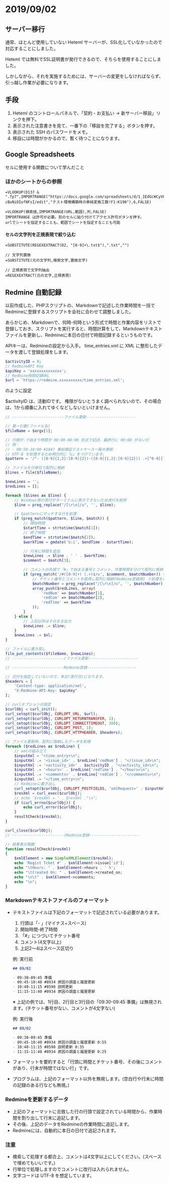 # 2019/09/02

## サーバー移行

通常、ほとんど使用していない Heteml サーバーが、SSL化していなかったので対応することにしました。

Heteml では無料でSSL証明書が発行できるので、そちらを使用することにしました。

しかしながら、それを実施するためには、サーバーの変更をしなければならず、引っ越し作業が必要になります。

## 手段

1. Heteml のコントロールパネルで、「契約・お支払い -> 新サーバー移設」リンクを押下。
1. 表示された注意書きを見て、一番下の「移設を完了する」ボタンを押す。
1. 表示された SSH のパスワードをメモ。
1. 移設には時間がかかるので、暫く待つことになります。

## Google Spreadsheets

セルに使用する関数について学んだこと

### ほかのシートからの参照

```gas
=VLOOKUP(D137 & ".fp7",IMPORTRANGE("https://docs.google.com/spreadsheets/d/1_IEdGcWCyV64t9KBYvmaH9NKi01FX-cBuNiOIofNFsI/edit","テスト環境構築時の単純変換工数!F1:K190"),6,FALSE)
```

```gas
=VLOOKUP(検索値,IMPORTRANGE(URL,範囲),列,FALSE)
IMPORTRANGE は許可が必要。別のセルに貼り付けてアクセス許可ボタンを押す。
urlでシートを指定することも、範囲でシートを指定することも可能
```

#### セルの文字列を正規表現で絞り込む

```gas
=SUBSTITUTE(REGEXEXTRACT(D2, "[0-9]+\.txt$"),".txt","")

// 文字列置換
=SUBSTITUTE(元の文字列,検索文字,置換文字)

// 正規表現で文字列抽出
=REGEXEXTRACT(元の文字,正規表現)
```

## Redmine 自動記録

以前作成した、PHPスクリプトの、Markdownで記述した作業時間を一括でRedmineに登録するスクリプトを会社に合わせて調整しました。

あらかじめ、Markdownで、何時-何時という形式で時間と作業内容をリストで登録しておき、スクリプトを実行すると、時間計算をして、Markdownテキストファイルを更新し、Redmineに本日の日付で時間記録するというものです。

APIキーは、Redmineの設定から入手。
time_entries.xml に XML に整形したデータを渡して登録処理をします。

```php
$activityID = 9;
// RedmineAPI Key
$apiKey = 'xxxxxxxxxxxxxx';
// Redmine時間記録URL
$url = 'https://redmine.xxxxxxxxxx/time_entries.xml';
```

のように設定

$activityID は、活動IDです。
権限がないとうまく調べられないので、その場合は、1から順番に入れてゆくなどしないといけません。

```php
// -----------------------ファイル更新----------------------

// 第一引数(ファイル名)
$fileName = $argv[1];

// 行頭が-で始まり時間が 00:00-00:00 形式で記述、最終行に 00:00 がない行
// 例：
// - 09:50-10:00 #1047 事前検証テストケース一覧の更新
// UTF-8 を処理するため明示的に「u」をつけています。
$pattern = '/^- ([0-9]{1,2}:[0-9]{2})-([0-9]{1,2}:[0-9]{2})( .+[^0-9]{1,2}[^:][^0-9]{2})$/u';

// ファイルを行単位で配列に格納
$lines = file($fileName);

$newLines = '';
$redLines = [];

foreach ($lines as $line) {
    // Windows用の改行がターミナルに表示できないため改行を削除
    $line = preg_replace("/[\r\n]/u", '', $line);

    // $patternにマッチする行を処理
    if (preg_match($pattern, $line, $match)) {
        // 開始時間
        $startTime = strtotime($match[1]);
        // 終了時間
        $endTime = strtotime($match[2]);
        $workTime = gmdate('G:i', $endTime - $startTime);

        // 行末に時間を追加
        $newLines .= $line . ' ' . $workTime;
        $comment = $match[3];

        // コメントの先頭で「#」で始まる番号とコメント、作業時間を分けて配列に格納
        if (preg_match('/#([0-9]+) (.+)$/u', $comment, $matchNumber)) {
            // チケット番号とコメントを取得し配列に格納(Redmine登録用) ※処理を行ったもののみ記録
            $matchNumber = preg_replace("/[\r\n]/u", '', $matchNumber);
            array_push($redLines, array(
                'redNum' => $matchNumber[1],
                'redCom' => $matchNumber[2],
                'redTime' => $workTime
            ));
        }
    } else {
        // 上記以外はそのまま出力
        $newLines .= $line;
    }
    $newLines .= $nl;
}

// ファイルに書き戻し
file_put_contents($fileName, $newLines);
// -----------------------/ファイル更新----------------------

// -----------------------Redmine登録----------------------

// 日付を指定していないので、本日(実行日)になります。
$headers = [
    'Content-type: application/xml',
    "X-Redmine-API-Key: $apiKey"
];

// curlオプションの設定
$curlObj = curl_init();
curl_setopt($curlObj, CURLOPT_URL, $url);
curl_setopt($curlObj, CURLOPT_RETURNTRANSFER, 1);
curl_setopt($curlObj, CURLOPT_CONNECTTIMEOUT, 300);
curl_setopt($curlObj, CURLOPT_POST, 1);
curl_setopt($curlObj, CURLOPT_HTTPHEADER, $headers);

// ファイル更新時、配列に格納したデータを処理
foreach ($redLines as $redLine) {
    // xmlの組み立て
    $inputXml = "<time_entry>\n";
    $inputXml .= '<issue_id>' . $redLine['redNum'] . "</issue_id>\n";
    $inputXml .= '<activity_id>' . $activityID . "</activity_id>\n";
    $inputXml .= '<hours>' . $redLine['redTime'] . "</hours>\n";
    $inputXml .= '<comments>' . $redLine['redCom'] . "</comments>\n";
    $inputXml .= "</time_entry>\n";
    // Redmineに書き出し
    curl_setopt($curlObj, CURLOPT_POSTFIELDS, 'xmlRequest=' . $inputXml);
    $resXml = curl_exec($curlObj);
    // echo '$resXml = ' . $resXml ."\n";
    if (curl_errno($curlObj)) {
        echo curl_error($curlObj);
    }
    resultCheck($resXml);
}

curl_close($curlObj);
// -----------------------/Redmine登録----------------------

// 結果表示関数
function resultCheck($resXml)
{
    $xmlElement = new SimpleXMLElement($resXml);
    echo 'Regist Tcket #' . $xmlElement->issue['id'];
    echo "\tHours: " . $xmlElement->hours . ' h';
    echo "\tCreated On: " . $xmlElement->created_on;
    echo "\n\t" . $xmlElement->comments;
    echo "\n";
}
```

### Markdownテキストファイルのフォーマット

- テキストファイルは下記のフォーマットで記述されている必要があります。

  1. 行頭は「- 」(マイナス+スペース)
  1. 開始時間-終了時間
  1. 「#」につづいてチケット番号
  1. コメント(4文字以上)
  1. 上記2〜4はスペース区切り

  例: 実行前

  ```md
  ## 09/02

  - 09:30-09:45 準備
  - 09:45-10:40 #8934 原因の調査と履歴更新
  - 10:40-11:15 #8598 説明更新
  - 11:15-11:40 #8934 原因の調査と履歴更新
  ```

  ※ 上記の例では、1行目、2行目と3行目の「09:30-09:45 準備」は無視されます。(チケット番号がない、コメントが4文字ない)

  例: 実行後

  ```md
  ## 09/02

  - 09:30-09:45 準備
  - 09:45-10:40 #8934 原因の調査と履歴更新 0:55
  - 10:40-11:15 #8598 説明更新 0:35
  - 11:15-11:40 #8934 原因の調査と履歴更新 0:25
  ```

- フォーマットを要約すると「行頭に時間とチケット番号、その後にコメントがあり、行末が時間ではない行」です。
- プログラムは、上記のフォーマット以外を無視します。(空白行や行末に時間の記録のある行なども無視。)

### Redmineを更新するデータ

- 上記のフォーマットに合致した行の行頭で設定されている時間から、作業時間を割り出して行末に追記します。
- その後、上記のデータをRedmineの作業時間に追記します。
- Redmineには、自動的に本日の日付で追記されます。

### 注意

- 検索して処理する都合上、コメントは4文字以上にしてください。(スペースで埋めてもいいです。)
- 行単位で処理しますのでコメントに改行は入れられません。
- 文字コードは UTF-8 を想定しています。
